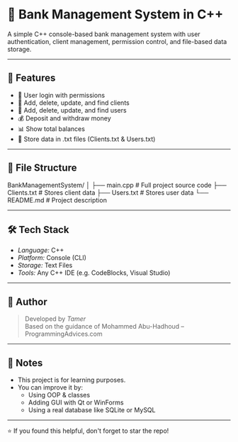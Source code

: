 # 💼 Bank Management System in C++

A simple C++ console-based bank management system with user authentication, client management, permission control, and file-based data storage.

---

## 🚀 Features

- 🔐 User login with permissions  
- 👤 Add, delete, update, and find clients  
- 👥 Add, delete, update, and find users  
- 💰 Deposit and withdraw money  
- 📊 Show total balances  
- 💾 Store data in .txt files (Clients.txt & Users.txt)

---

## 📂 File Structure


BankManagementSystem/
│
├── main.cpp          # Full project source code
├── Clients.txt       # Stores client data
├── Users.txt         # Stores user data
└── README.md         # Project description


---

## 🛠 Tech Stack

- *Language:* C++  
- *Platform:* Console (CLI)  
- *Storage:* Text Files  
- *Tools:* Any C++ IDE (e.g. CodeBlocks, Visual Studio)

---

## 🧠 Author

> Developed by *Tamer*  
> Based on the guidance of Mohammed Abu-Hadhoud – ProgrammingAdvices.com

---

## 📌 Notes

- This project is for learning purposes.
- You can improve it by:
  - Using OOP & classes
  - Adding GUI with Qt or WinForms
  - Using a real database like SQLite or MySQL

---

⭐ If you found this helpful, don't forget to star the repo!
